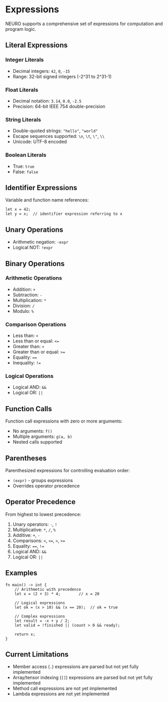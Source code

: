# Expressions

NEURO supports a comprehensive set of expressions for computation and program logic.

## Literal Expressions

### Integer Literals
- Decimal integers: `42`, `0`, `-15`
- Range: 32-bit signed integers (-2^31 to 2^31-1)

### Float Literals
- Decimal notation: `3.14`, `0.0`, `-2.5`
- Precision: 64-bit IEEE 754 double-precision

### String Literals
- Double-quoted strings: `"hello"`, `"world"`
- Escape sequences supported: `\n`, `\t`, `\"`, `\\`
- Unicode: UTF-8 encoded

### Boolean Literals
- True: `true`
- False: `false`

## Identifier Expressions

Variable and function name references:
```neuro
let x = 42;
let y = x;  // identifier expression referring to x
```

## Unary Operations

- Arithmetic negation: `-expr`
- Logical NOT: `!expr`

## Binary Operations

### Arithmetic Operations
- Addition: `+`
- Subtraction: `-`
- Multiplication: `*`
- Division: `/`
- Modulo: `%`

### Comparison Operations
- Less than: `<`
- Less than or equal: `<=`
- Greater than: `>`
- Greater than or equal: `>=`
- Equality: `==`
- Inequality: `!=`

### Logical Operations
- Logical AND: `&&`
- Logical OR: `||`

## Function Calls

Function call expressions with zero or more arguments:
- No arguments: `f()`
- Multiple arguments: `g(a, b)`
- Nested calls supported

## Parentheses

Parenthesized expressions for controlling evaluation order:
- `(expr)` - groups expressions
- Overrides operator precedence

## Operator Precedence

From highest to lowest precedence:
1. Unary operators: `-`, `!`
2. Multiplicative: `*`, `/`, `%`
3. Additive: `+`, `-`
4. Comparisons: `<`, `<=`, `>`, `>=`
5. Equality: `==`, `!=`
6. Logical AND: `&&`
7. Logical OR: `||`

## Examples

```neuro
fn main() -> int {
    // Arithmetic with precedence
    let x = (2 + 3) * 4;        // x = 20

    // Logical expressions
    let ok = (x > 10) && (x == 20);  // ok = true

    // Complex expressions
    let result = -x + y / 2;
    let valid = !finished || (count > 0 && ready);

    return x;
}
```

## Current Limitations

- Member access (`.`) expressions are parsed but not yet fully implemented
- Array/tensor indexing (`[]`) expressions are parsed but not yet fully implemented
- Method call expressions are not yet implemented
- Lambda expressions are not yet implemented

